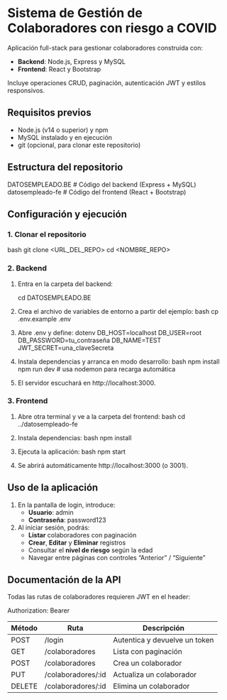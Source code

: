 # Sistema de Gestión de Colaboradores con riesgo a COVID

Aplicación full-stack para gestionar colaboradores construida con:

- **Backend**: Node.js, Express y MySQL
- **Frontend**: React y Bootstrap

Incluye operaciones CRUD, paginación, autenticación JWT y estilos responsivos.

## Requisitos previos

- Node.js (v14 o superior) y npm
- MySQL instalado y en ejecución
- git (opcional, para clonar este repositorio)

## Estructura del repositorio


DATOSEMPLEADO.BE       # Código del backend (Express + MySQL)
datosempleado-fe       # Código del frontend (React + Bootstrap)


## Configuración y ejecución

### 1. Clonar el repositorio

bash
git clone <URL_DEL_REPO>
cd <NOMBRE_REPO>


### 2. Backend

1. Entra en la carpeta del backend:
   
   cd DATOSEMPLEADO.BE
   
2. Crea el archivo de variables de entorno a partir del ejemplo:
   bash
   cp .env.example .env
   
3. Abre .env y define:
   dotenv
   DB_HOST=localhost
   DB_USER=root
   DB_PASSWORD=tu_contraseña
   DB_NAME=TEST
   JWT_SECRET=una_claveSecreta
   
4. Instala dependencias y arranca en modo desarrollo:
   bash
   npm install
   npm run dev   # usa nodemon para recarga automática
   
5. El servidor escuchará en http://localhost:3000.

### 3. Frontend

1. Abre otra terminal y ve a la carpeta del frontend:
   bash
   cd ../datosempleado-fe
   
2. Instala dependencias:
   bash
   npm install
   
3. Ejecuta la aplicación:
   bash
   npm start
   
4. Se abrirá automáticamente http://localhost:3000 (o 3001).

## Uso de la aplicación

1. En la pantalla de login, introduce:
   - **Usuario**: admin
   - **Contraseña**: password123
2. Al iniciar sesión, podrás:
   - **Listar** colaboradores con paginación
   - **Crear**, **Editar** y **Eliminar** registros
   - Consultar el **nivel de riesgo** según la edad
   - Navegar entre páginas con controles “Anterior” / “Siguiente”

## Documentación de la API

Todas las rutas de colaboradores requieren JWT en el header:

Authorization: Bearer <token>


| Método | Ruta                   | Descripción                    |
|--------|------------------------|--------------------------------|
| POST   | /login               | Autentica y devuelve un token  |
| GET    | /colaboradores       | Lista con paginación           |
| POST   | /colaboradores       | Crea un colaborador            |
| PUT    | /colaboradores/:id   | Actualiza un colaborador       |
| DELETE | /colaboradores/:id   | Elimina un colaborador         |


